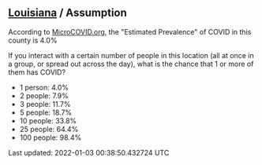 
## [Louisiana](/united-states/louisiana) / Assumption

According to [MicroCOVID.org](http://microcovid.org),
the "Estimated Prevalence" of COVID in this county is 4.0%

If you interact with a certain number of people in this location
(all at once in a group, or spread out across the day), what is the chance that
1 or more of them has COVID?

- 1 person: 4.0%
- 2 people: 7.9%
- 3 people: 11.7%
- 5 people: 18.7%
- 10 people: 33.8%
- 25 people: 64.4%
- 100 people: 98.4%

Last updated: 2022-01-03 00:38:50.432724 UTC
